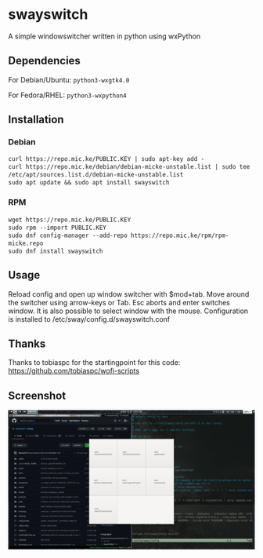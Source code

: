 # swayswitch
A simple windowswitcher written in python using wxPython

## Dependencies
For Debian/Ubuntu: ```python3-wxgtk4.0```

For Fedora/RHEL: ```python3-wxpython4```

## Installation

### Debian
```
curl https://repo.mic.ke/PUBLIC.KEY | sudo apt-key add -
curl https://repo.mic.ke/debian/debian-micke-unstable.list | sudo tee /etc/apt/sources.list.d/debian-micke-unstable.list
sudo apt update && sudo apt install swayswitch
```

### RPM
```
wget https://repo.mic.ke/PUBLIC.KEY
sudo rpm --import PUBLIC.KEY
sudo dnf config-manager --add-repo https://repo.mic.ke/rpm/rpm-micke.repo
sudo dnf install swayswitch
```

## Usage
Reload config and open up window switcher with $mod+tab. Move around the switcher using arrow-keys or Tab.
Esc aborts and enter switches window. It is also possible to select window with the mouse. Configuration is installed to /etc/sway/config.d/swayswitch.conf

## Thanks
Thanks to tobiaspc for the startingpoint for this code: <https://github.com/tobiaspc/wofi-scripts>

## Screenshot
![Open window switcher](https://github.com/mickenordin/swayswitch/blob/main/screenshots/scrot1.png)
